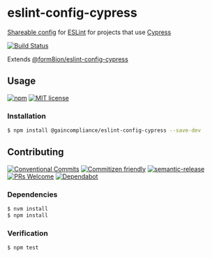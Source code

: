 # eslint-config-cypress

[Shareable config](https://eslint.org/docs/developer-guide/shareable-configs#shareable-configs)
for [ESLint](https://eslint.org) for projects that use [Cypress](https://www.cypress.io)

<!--status-badges start -->

[![Build Status][ci-badge]][ci-link]

<!--status-badges end -->

Extends [@form8ion/eslint-config-cypress](https://github.com/form8ion/eslint-config-cypress/)

## Usage

<!--consumer-badges start -->

[![npm][npm-badge]][npm-link]
[![MIT license][license-badge]][license-link]

<!--consumer-badges end -->

### Installation

```sh
$ npm install @gaincompliance/eslint-config-cypress --save-dev
```

## Contributing

<!--contribution-badges start -->

[![Conventional Commits][commit-convention-badge]][commit-convention-link]
[![Commitizen friendly][commitizen-badge]][commitizen-link]
[![semantic-release][semantic-release-badge]][semantic-release-link]
[![PRs Welcome][PRs-badge]][PRs-link]
[![Dependabot][dependabot-badge]][dependabot-link]

<!--contribution-badges end -->

### Dependencies

```sh
$ nvm install
$ npm install
```

### Verification

```sh
$ npm test
```

[npm-link]: https://www.npmjs.com/package/@gaincompliance/eslint-config-cypress

[npm-badge]: https://img.shields.io/npm/v/@gaincompliance/eslint-config-cypress.svg

[license-link]: LICENSE

[license-badge]: https://img.shields.io/github/license/GainCompliance/eslint-config-cypress.svg

[ci-link]: https://travis-ci.com/GainCompliance/eslint-config-cypress

[ci-badge]: https://img.shields.io/travis/com/GainCompliance/eslint-config-cypress/master.svg

[commit-convention-link]: https://conventionalcommits.org

[commit-convention-badge]: https://img.shields.io/badge/Conventional%20Commits-1.0.0-yellow.svg

[commitizen-link]: http://commitizen.github.io/cz-cli/

[commitizen-badge]: https://img.shields.io/badge/commitizen-friendly-brightgreen.svg

[semantic-release-link]: https://github.com/semantic-release/semantic-release

[semantic-release-badge]: https://img.shields.io/badge/%20%20%F0%9F%93%A6%F0%9F%9A%80-semantic--release-e10079.svg

[PRs-link]: http://makeapullrequest.com

[PRs-badge]: https://img.shields.io/badge/PRs-welcome-brightgreen.svg

[dependabot-link]: https://dependabot.com/

[dependabot-badge]: https://badgen.net/dependabot/GainCompliance/eslint-config-cypress/?icon=dependabot
